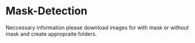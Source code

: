 # Mask-Detection
Neccessary information please download images for with mask or without mask and create appropraite folders.
